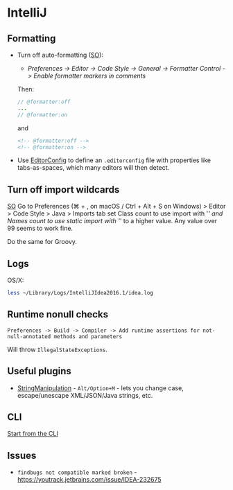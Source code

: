 # IntelliJ

## Formatting

* Turn off auto-formatting ([SO](http://stackoverflow.com/a/19492318/125246)):
    * _Preferences -> Editor -> Code Style -> General -> Formatter Control -> Enable formatter markers in comments_

    Then:

    ```java
    // @formatter:off
    ...
    // @formatter:on 
    ```
    
    and
    
    ```xml
    <!-- @formatter:off -->
    <!-- @formatter:on -->
    ```

* Use [EditorConfig](https://editorconfig.org) to define an `.editorconfig` file with properties like tabs-as-spaces, which many editors will then detect.

## Turn off import wildcards

[SO](https://stackoverflow.com/a/3348855/125246) Go to Preferences (⌘ + , on macOS / Ctrl + Alt + S on Windows) > Editor > Code Style > Java > Imports tab set Class count to use import with '*' and Names count to use static import with '*' to a higher value. Any value over 99 seems to work fine.

Do the same for Groovy.

## Logs

OS/X:

```sh
less ~/Library/Logs/IntelliJIdea2016.1/idea.log
```

## Runtime nonull checks

`Preferences -> Build -> Compiler -> Add runtime assertions for not-null-annotated methods and parameters`

Will throw `IllegalStateExceptions`.

## Useful plugins

* [StringManipulation](https://plugins.jetbrains.com/plugin/2162-string-manipulation) - `Alt/Option+M` - lets you change case, escape/unescape XML/JSON/Java strings, etc.

## CLI

[Start from the CLI](https://intellij-support.jetbrains.com/hc/en-us/articles/360011901879-How-to-start-IDE-from-the-command-line)

## Issues

* `findbugs not compatible marked broken` - <https://youtrack.jetbrains.com/issue/IDEA-232675>